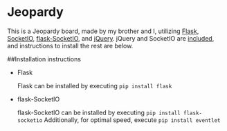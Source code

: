# Jeopardy

This is a Jeopardy board, made by my brother and I, utilizing [Flask](http://flask.pocoo.org), [SocketIO](http://socket.io), [flask-SocketIO](http://flask-socketio.readthedocs.io), and [jQuery](https://jquery.com).
jQuery and SocketIO are [included](./jeopardy/static/), and instructions to install the rest are below.

##Installation instructions
- Flask

  Flask can be installed by executing `pip install flask`
  
- flask-SocketIO

  flask-SocketIO can be installed by executing `pip install flask-socketio`
  Additionally, for optimal speed, execute `pip install eventlet`
